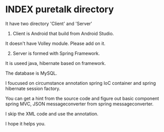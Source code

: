 # INDEX puretalk directory

It have two directory 'Client' and 'Server'

1. Client is Android that build from Android Studio.

It doesn't have Volley module. Please add on it.

2. Server is formed with Spring Framework.

It is useed java, hibernate based on framework.

The database is MySQL.

I foucused on circumstance annotation spring IoC container and spring hibernate session factory.

You can get a hint from the source code and figure out basic component spring MVC, JSON messageconverter from spring messageconverter.

I skip the XML code and use the annotation.

I hope it helps you.
